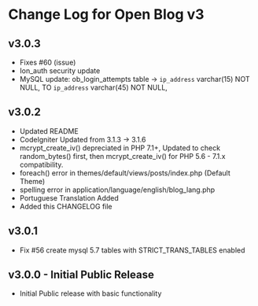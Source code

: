 # Change Log for Open Blog v3

## v3.0.3

* Fixes #60 (issue)
* Ion_auth security update
* MySQL update: ob_login_attempts table -> `ip_address` varchar(15) NOT NULL, TO `ip_address` varchar(45) NOT NULL,


## v3.0.2

* Updated README
* CodeIgniter Updated from 3.1.3 -> 3.1.6
* mcrypt_create_iv() depreciated in PHP 7.1+, Updated to check random_bytes() first, then mcrypt_create_iv() for PHP 5.6 - 7.1.x compatibility.
* foreach() error in themes/default/views/posts/index.php (Default Theme)
* spelling error in application/language/english/blog_lang.php
* Portuguese Translation Added
* Added this CHANGELOG file

## v3.0.1 

* Fix #56 create mysql 5.7 tables with STRICT_TRANS_TABLES enabled

## v3.0.0 - Initial Public Release

* Initial Public release with basic functionality


